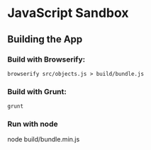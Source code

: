 # JavaScript Sandbox

## Building the App

### Build with Browserify:

	browserify src/objects.js > build/bundle.js

### Build with Grunt:

	grunt

### Run with node

   node build/bundle.min.js
